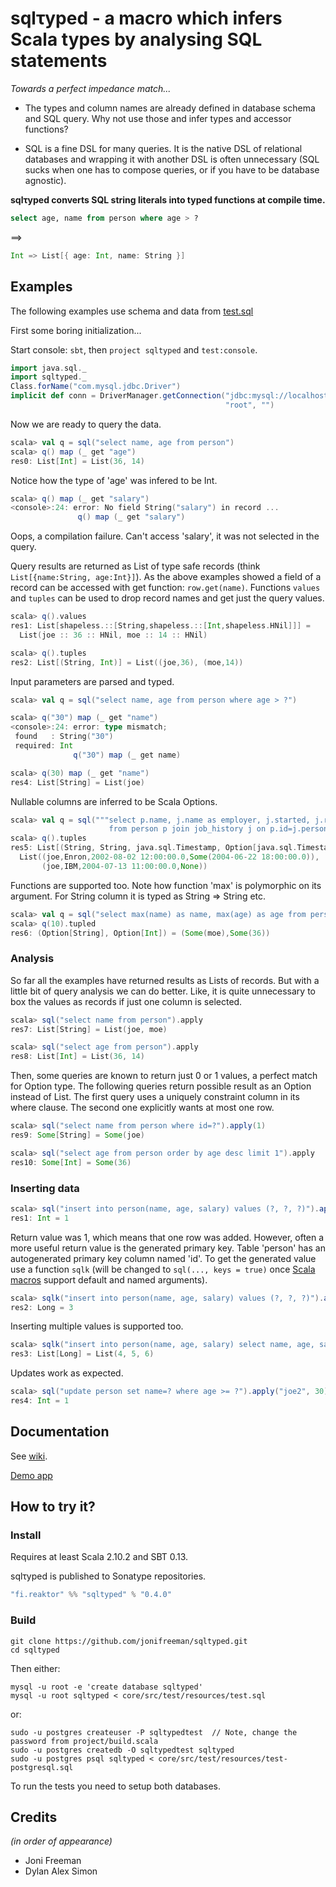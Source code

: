 sqlτyped - a macro which infers Scala types by analysing SQL statements
=======================================================================


_Towards a perfect impedance match..._

* The types and column names are already defined in database schema and SQL query. Why not use those and infer types and accessor functions?

* SQL is a fine DSL for many queries. It is the native DSL of relational databases and wrapping it with another DSL is often unnecessary (SQL sucks when one has to compose queries, or if you have to be database agnostic).
 
 
**sqlτyped converts SQL string literals into typed functions at compile time.**
 
```sql
select age, name from person where age > ?
```
        
  ==>

```scala
Int => List[{ age: Int, name: String }]
```


Examples
--------

The following examples use schema and data from [test.sql](https://github.com/jonifreeman/sqltyped/blob/master/core/src/test/resources/test.sql)

First some boring initialization... 

Start console: ```sbt```, then ```project sqltyped``` and ```test:console```.

```scala
import java.sql._
import sqltyped._
Class.forName("com.mysql.jdbc.Driver")
implicit def conn = DriverManager.getConnection("jdbc:mysql://localhost:3306/sqltyped", 
                                                "root", "")
```

Now we are ready to query the data.

```scala
scala> val q = sql("select name, age from person")
scala> q() map (_ get "age")
res0: List[Int] = List(36, 14)
```

Notice how the type of 'age' was infered to be Int.

```scala
scala> q() map (_ get "salary")
<console>:24: error: No field String("salary") in record ...
               q() map (_ get "salary")
```

Oops, a compilation failure. Can't access 'salary', it was not selected in the query.

Query results are returned as List of type safe records (think ```List[{name:String, age:Int}]```).
As the above examples showed a field of a record can be accessed with get function: ```row.get(name)```.
Functions ```values``` and ```tuples``` can be used to drop record names and get just the query values.

```scala
scala> q().values
res1: List[shapeless.::[String,shapeless.::[Int,shapeless.HNil]]] = 
  List(joe :: 36 :: HNil, moe :: 14 :: HNil)

scala> q().tuples
res2: List[(String, Int)] = List((joe,36), (moe,14))
```

Input parameters are parsed and typed.

```scala
scala> val q = sql("select name, age from person where age > ?")

scala> q("30") map (_ get "name")
<console>:24: error: type mismatch;
 found   : String("30")
 required: Int
              q("30") map (_ get name)

scala> q(30) map (_ get "name")
res4: List[String] = List(joe)
```

Nullable columns are inferred to be Scala Options.

```scala
scala> val q = sql("""select p.name, j.name as employer, j.started, j.resigned 
                      from person p join job_history j on p.id=j.person order by employer""")
scala> q().tuples
res5: List[(String, String, java.sql.Timestamp, Option[java.sql.Timestamp])] = 
  List((joe,Enron,2002-08-02 12:00:00.0,Some(2004-06-22 18:00:00.0)), 
       (joe,IBM,2004-07-13 11:00:00.0,None))
```

Functions are supported too. Note how function 'max' is polymorphic on its argument. For String
column it is typed as String => String etc.

```scala
scala> val q = sql("select max(name) as name, max(age) as age from person where age > ?")
scala> q(10).tupled
res6: (Option[String], Option[Int]) = (Some(moe),Some(36))
```

### Analysis ###

So far all the examples have returned results as Lists of records. But with a little bit of query
analysis we can do better. Like, it is quite unnecessary to box the values as records if just one 
column is selected.

```scala
scala> sql("select name from person").apply
res7: List[String] = List(joe, moe)

scala> sql("select age from person").apply
res8: List[Int] = List(36, 14)
```

Then, some queries are known to return just 0 or 1 values, a perfect match for Option type. 
The following queries return possible result as an Option instead of List. The first query uses 
a uniquely constraint column in its where clause. The second one explicitly wants at most one row.

```scala
scala> sql("select name from person where id=?").apply(1)
res9: Some[String] = Some(joe)

scala> sql("select age from person order by age desc limit 1").apply
res10: Some[Int] = Some(36)
```

### Inserting data ###

```scala
scala> sql("insert into person(name, age, salary) values (?, ?, ?)").apply("bill", 45, 30000)
res1: Int = 1
```

Return value was 1, which means that one row was added. However, often a more useful return value 
is the generated primary key. Table 'person' has an autogenerated primary key column named 'id'. To get
the generated value use a function ```sqlk``` (will be changed to ```sql(..., keys = true)``` once 
[Scala macros](https://issues.scala-lang.org/browse/SI-5920) support default and named arguments).

```scala
scala> sqlk("insert into person(name, age, salary) values (?, ?, ?)").apply("jill", 45, 30000)
res2: Long = 3
```

Inserting multiple values is supported too.

```scala
scala> sqlk("insert into person(name, age, salary) select name, age, salary from person").apply
res3: List[Long] = List(4, 5, 6)
```

Updates work as expected.

```scala
scala> sql("update person set name=? where age >= ?").apply("joe2", 30)
res4: Int = 1
```


Documentation
-------------

See [wiki](https://github.com/jonifreeman/sqltyped/wiki).

[Demo app](https://github.com/jonifreeman/sqltyped/tree/master/demo)

How to try it?
--------------

### Install ###

Requires at least Scala 2.10.2 and SBT 0.13.

sqlτyped is published to Sonatype repositories.

```scala
"fi.reaktor" %% "sqltyped" % "0.4.0"
```

### Build ###

    git clone https://github.com/jonifreeman/sqltyped.git
    cd sqltyped

Then either:

    mysql -u root -e 'create database sqltyped'
    mysql -u root sqltyped < core/src/test/resources/test.sql

or:

    sudo -u postgres createuser -P sqltypedtest  // Note, change the password from project/build.scala
    sudo -u postgres createdb -O sqltypedtest sqltyped
    sudo -u postgres psql sqltyped < core/src/test/resources/test-postgresql.sql

To run the tests you need to setup both databases.

Credits
-------

*(in order of appearance)*

* Joni Freeman
* Dylan Alex Simon
